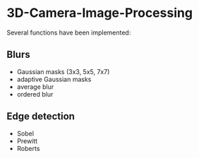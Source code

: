 # 3D-Camera-Image-Processing

Several functions have been implemented:

## Blurs
- Gaussian masks (3x3, 5x5, 7x7)
- adaptive Gaussian masks
- average blur
- ordered blur

## Edge detection
- Sobel
- Prewitt
- Roberts
